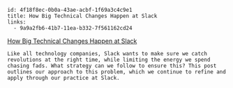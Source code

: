 
```
id: 4f18f8ec-0b0a-43ae-acbf-1f69a3c4c9e1
title: How Big Technical Changes Happen at Slack 
links:
  - 9a9a2fb6-41b7-11ea-b332-7f561162cd24
```

[How Big Technical Changes Happen at Slack](https://slack.engineering/how-big-technical-changes-happen-at-slack-f1569d25ee7b)

```
Like all technology companies, Slack wants to make sure we catch revolutions at the right time, while limiting the energy we spend chasing fads. What strategy can we follow to ensure this? This post outlines our approach to this problem, which we continue to refine and apply through our practice at Slack.
```

